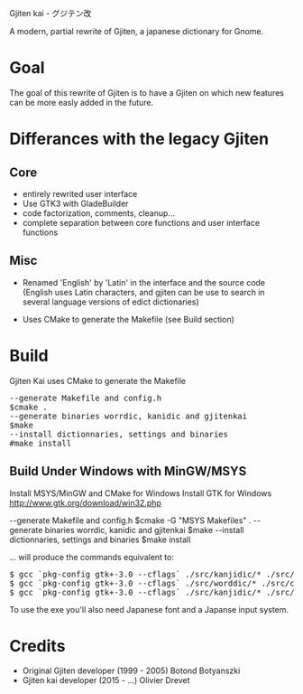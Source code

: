 Gjiten kai - グジテン改

A modern, partial rewrite of Gjiten, a japanese dictionary for Gnome.

# Goal
The goal of this rewrite of Gjiten is to have a Gjiten on which new features 
can be more easly added in the future. 

# Differances with the legacy Gjiten

## Core

* entirely rewrited user interface
* Use GTK3 with GladeBuilder
* code factorization, comments, cleanup...
* complete separation between core functions and user interface functions

## Misc

* Renamed 'English' by 'Latin' in the interface and the source code
  (English uses Latin characters, and gjiten can be use to search in 
  several language versions of edict dictionaries)

* Uses CMake to generate the Makefile (see Build section)

# Build

Gjiten Kai uses CMake to generate the Makefile

<pre>
--generate Makefile and config.h
$cmake . 
--generate binaries worrdic, kanidic and gjitenkai
$make
--install dictionnaries, settings and binaries
#make install
</pre>

## Build Under Windows with MinGW/MSYS

Install MSYS/MinGW and CMake for Windows
Install GTK for Windows http://www.gtk.org/download/win32.php

--generate Makefile and config.h
$cmake -G "MSYS Makefiles" . 
--generate binaries worrdic, kanidic and gjitenkai
$make
--install dictionnaries, settings and binaries
$make install

... will produce the commands equivalent to:
<pre>
$ gcc `pkg-config gtk+-3.0 --cflags` ./src/kanjidic/* ./src/common/* -o bin/kanjidic `pkg-config gtk+-3.0 --libs`
$ gcc `pkg-config gtk+-3.0 --cflags` ./src/worddic/* ./src/common/* -o bin/worddic `pkg-config gtk+-3.0 --libs`
$ gcc `pkg-config gtk+-3.0 --cflags` ./src/kanjidic/* ./src/worddic/* ./src/common/* -o bin/gjitenkai `pkg-config gtk+-3.0 --libs`
</pre>

To use the exe you'll also need Japanese font and a Japanse input system. 

# Credits
* Original Gjiten developer (1999 - 2005) Botond Botyanszki
* Gjiten kai developer (2015 - ...) Olivier Drevet